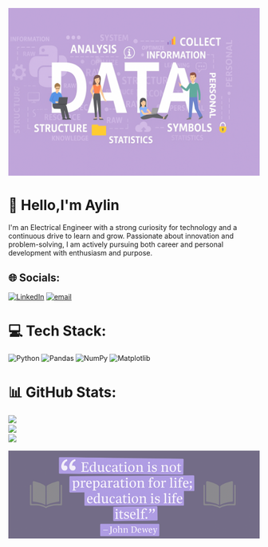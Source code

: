 ![image alt](https://github.com/AylinOguz/AylinOguz/blob/main/Images/data.png?raw=true)


# 💫 Hello,I'm Aylin

I'm an Electrical Engineer with a strong curiosity for technology and a continuous drive to learn and grow. Passionate about innovation and problem-solving, I am actively pursuing both career and personal development with enthusiasm and purpose.


## 🌐 Socials:
[![LinkedIn](https://img.shields.io/badge/LinkedIn-%230077B5.svg?logo=linkedin&logoColor=white)](https://linkedin.com/in/aylinoguz) [![email](https://img.shields.io/badge/Email-D14836?logo=gmail&logoColor=white)](mailto:aylinbulutoguz@gmail.com) 

# 💻 Tech Stack:
![Python](https://img.shields.io/badge/python-3670A0?style=for-the-badge&logo=python&logoColor=ffdd54) ![Pandas](https://img.shields.io/badge/pandas-%23150458.svg?style=for-the-badge&logo=pandas&logoColor=white) ![NumPy](https://img.shields.io/badge/numpy-%23013243.svg?style=for-the-badge&logo=numpy&logoColor=white) ![Matplotlib](https://img.shields.io/badge/Matplotlib-%23ffffff.svg?style=for-the-badge&logo=Matplotlib&logoColor=black)


# 📊 GitHub Stats:
![](https://github-readme-stats.vercel.app/api?username=AylinOguz&theme=buefy&hide_border=true&include_all_commits=false&count_private=false)<br/>
![](https://nirzak-streak-stats.vercel.app/?user=AylinOguz&theme=buefy&hide_border=true)<br/>
![](https://github-readme-stats.vercel.app/api/top-langs/?username=AylinOguz&theme=buefy&hide_border=true&include_all_commits=false&count_private=false&layout=compact)

<!-- Proudly created with GPRM ( https://gprm.itsvg.in ) -->



![image alt](https://github.com/AylinOguz/AylinOguz/blob/main/Images/john%20Dewey.png?raw=true)
